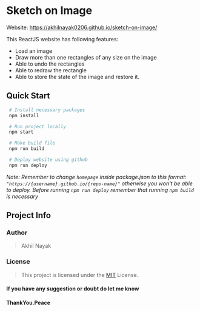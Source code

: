 # Sketch on Image

Website: <https://akhilnayak0206.github.io/sketch-on-image/>

This ReactJS website has following features:

- Load an image
- Draw more than one rectangles of any size on the image
- Able to undo the rectangles
- Able to redraw the rectangle
- Able to store the state of the image and restore it.

## Quick Start

```bash
 # Install necessary packages
 npm install

 # Run project locally
 npm start

 # Make build file
 npm run build

 # Deploy website using github
 npm run deploy
```

_Note: Remember to change `homepage` inside package.json to this format: `"https://{username}.github.io/{repo-name}"` otherwise you won't be able to deploy. Before running `npm run deploy` remember that running `npm build` is necessary_

## Project Info

### Author

> Akhil Nayak

### License

> This project is licensed under the [MIT](https://choosealicense.com/licenses/mit/) License.

#### If you have any suggestion or doubt do let me know

#### ThankYou.Peace

